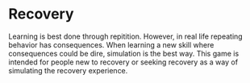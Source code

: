 # Recovery

Learning is best done through repitition. However, in real life repeating
behavior has consequences. When learning a new skill where consequences could be
dire, simulation is the best way. This game is intended for people new to
recovery or seeking recovery as a way of simulating the recovery experience.
